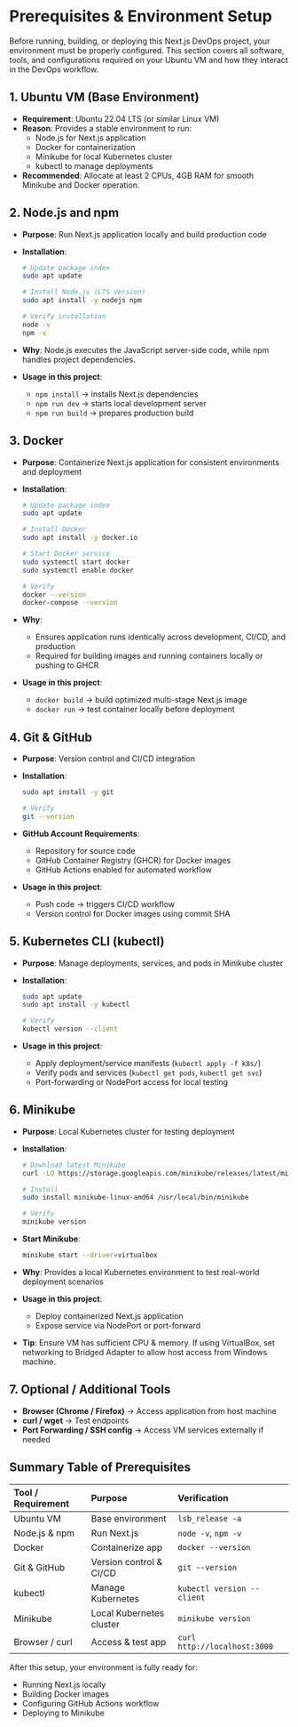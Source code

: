 # Prerequisites & Environment Setup

Before running, building, or deploying this Next.js DevOps project, your environment must be properly configured. This section covers all software, tools, and configurations required on your Ubuntu VM and how they interact in the DevOps workflow.

## 1. Ubuntu VM (Base Environment)

*   **Requirement**: Ubuntu 22.04 LTS (or similar Linux VM)
*   **Reason**: Provides a stable environment to run:
    *   Node.js for Next.js application
    *   Docker for containerization
    *   Minikube for local Kubernetes cluster
    *   kubectl to manage deployments
*   **Recommended**: Allocate at least 2 CPUs, 4GB RAM for smooth Minikube and Docker operation.

## 2. Node.js and npm

*   **Purpose**: Run Next.js application locally and build production code
*   **Installation**:

    ```bash
    # Update package index
    sudo apt update

    # Install Node.js (LTS version)
    sudo apt install -y nodejs npm

    # Verify installation
    node -v
    npm -v
    ```

*   **Why**: Node.js executes the JavaScript server-side code, while npm handles project dependencies.
*   **Usage in this project**:
    *   `npm install` → installs Next.js dependencies
    *   `npm run dev` → starts local development server
    *   `npm run build` → prepares production build

## 3. Docker

*   **Purpose**: Containerize Next.js application for consistent environments and deployment
*   **Installation**:

    ```bash
    # Update package index
    sudo apt update

    # Install Docker
    sudo apt install -y docker.io

    # Start Docker service
    sudo systemctl start docker
    sudo systemctl enable docker

    # Verify
    docker --version
    docker-compose --version
    ```

*   **Why**:
    *   Ensures application runs identically across development, CI/CD, and production
    *   Required for building images and running containers locally or pushing to GHCR
*   **Usage in this project**:
    *   `docker build` → build optimized multi-stage Next.js image
    *   `docker run` → test container locally before deployment

## 4. Git & GitHub

*   **Purpose**: Version control and CI/CD integration
*   **Installation**:

    ```bash
    sudo apt install -y git

    # Verify
    git --version
    ```

*   **GitHub Account Requirements**:
    *   Repository for source code
    *   GitHub Container Registry (GHCR) for Docker images
    *   GitHub Actions enabled for automated workflow
*   **Usage in this project**:
    *   Push code → triggers CI/CD workflow
    *   Version control for Docker images using commit SHA

## 5. Kubernetes CLI (kubectl)

*   **Purpose**: Manage deployments, services, and pods in Minikube cluster
*   **Installation**:

    ```bash
    sudo apt update
    sudo apt install -y kubectl

    # Verify
    kubectl version --client
    ```

*   **Usage in this project**:
    *   Apply deployment/service manifests (`kubectl apply -f k8s/`)
    *   Verify pods and services (`kubectl get pods`, `kubectl get svc`)
    *   Port-forwarding or NodePort access for local testing

## 6. Minikube

*   **Purpose**: Local Kubernetes cluster for testing deployment
*   **Installation**:

    ```bash
    # Download latest Minikube
    curl -LO https://storage.googleapis.com/minikube/releases/latest/minikube-linux-amd64

    # Install
    sudo install minikube-linux-amd64 /usr/local/bin/minikube

    # Verify
    minikube version
    ```

*   **Start Minikube**:

    ```bash
    minikube start --driver=virtualbox
    ```

*   **Why**: Provides a local Kubernetes environment to test real-world deployment scenarios
*   **Usage in this project**:
    *   Deploy containerized Next.js application
    *   Expose service via NodePort or port-forward
*   **Tip**: Ensure VM has sufficient CPU & memory. If using VirtualBox, set networking to Bridged Adapter to allow host access from Windows machine.

## 7. Optional / Additional Tools

*   **Browser (Chrome / Firefox)** → Access application from host machine
*   **curl / wget** → Test endpoints
*   **Port Forwarding / SSH config** → Access VM services externally if needed

## Summary Table of Prerequisites

| Tool / Requirement | Purpose                     | Verification                 |
| :----------------- | :-------------------------- | :--------------------------- |
| Ubuntu VM          | Base environment            | `lsb_release -a`             |
| Node.js & npm      | Run Next.js                 | `node -v`, `npm -v`          |
| Docker             | Containerize app            | `docker --version`           |
| Git & GitHub       | Version control & CI/CD     | `git --version`              |
| kubectl            | Manage Kubernetes           | `kubectl version --client`   |
| Minikube           | Local Kubernetes cluster    | `minikube version`           |
| Browser / curl     | Access & test app           | `curl http://localhost:3000` |

After this setup, your environment is fully ready for:

*   Running Next.js locally
*   Building Docker images
*   Configuring GitHub Actions workflow
*   Deploying to Minikube

